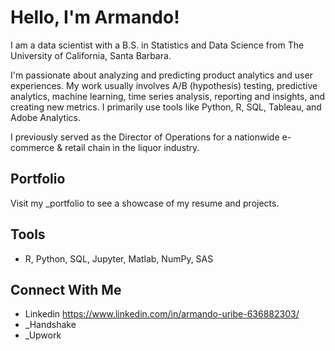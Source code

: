 # Hello, I'm Armando!

I am a data scientist with a B.S. in Statistics and Data Science from The University of California, Santa Barbara.

I'm passionate about analyzing and predicting product analytics and user experiences. My work usually involves A/B (hypothesis) testing, predictive analytics, machine learning, time series analysis, reporting and insights, and creating new metrics. 
I primarily use tools like Python, R, SQL, Tableau, and Adobe Analytics.

I previously served as the Director of Operations for a nationwide e-commerce & retail chain in the liquor industry.

## Portfolio
Visit my _portfolio to see a showcase of my resume and projects.

## Tools
- R, Python, SQL, Jupyter, Matlab, NumPy, SAS

## Connect With Me
- Linkedin https://www.linkedin.com/in/armando-uribe-636882303/
- _Handshake
- _Upwork
